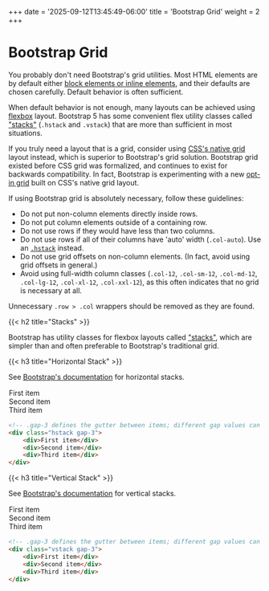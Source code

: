 +++
date = '2025-09-12T13:45:49-06:00'
title = 'Bootstrap Grid'
weight = 2
+++

# Bootstrap Grid

You probably don't need Bootstrap's grid utilities. Most HTML elements are by default either [block elements or inline elements](https://developer.mozilla.org/en-US/docs/Web/CSS/CSS_display/Block_and_inline_layout_in_normal_flow), and their defaults are chosen carefully. Default behavior is often sufficient.

When default behavior is not enough, many layouts can be achieved using [flexbox](https://developer.mozilla.org/en-US/docs/Web/CSS/CSS_flexible_box_layout/Basic_concepts_of_flexbox) layout. Bootstrap 5 has some convenient flex utility classes called ["stacks"](https://getbootstrap.com/docs/5.3/helpers/stacks) (`.hstack` and `.vstack`) that are more than sufficient in most situations.

If you truly need a layout that is a grid, consider using [CSS's native grid](https://developer.mozilla.org/en-US/docs/Web/CSS/CSS_grid_layout/Basic_concepts_of_grid_layout) layout instead, which is superior to Bootstrap's grid solution. Bootstrap grid existed before CSS grid was formalized, and continues to exist for backwards compatibility. In fact, Bootstrap is experimenting with a new [opt-in grid](https://getbootstrap.com/docs/5.3/layout/css-grid) built on CSS's native grid layout.

If using Bootstrap grid is absolutely necessary, follow these guidelines:

- Do not put non-column elements directly inside rows.
- Do not put column elements outside of a containing row.
- Do not use rows if they would have less than two columns.
- Do not use rows if all of their columns have 'auto' width (`.col-auto`). Use an [`.hstack`](https://getbootstrap.com/docs/5.3/helpers/stacks/#horizontal) instead.
- Do not use grid offsets on non-column elements. (In fact, avoid using grid offsets in general.)
- Avoid using full-width column classes (`.col-12`, `.col-sm-12`, `.col-md-12`, `.col-lg-12`, `.col-xl-12`, `.col-xxl-12`), as this often indicates that no grid is necessary at all.

Unnecessary `.row > .col` wrappers should be removed as they are found.

{{< h2 title="Stacks" >}}

Bootstrap has utility classes for flexbox layouts called ["stacks"](https://getbootstrap.com/docs/5.3/helpers/stacks), which are simpler than and often preferable to Bootstrap's traditional grid.

{{< h3 title="Horizontal Stack" >}}

See [Bootstrap's documentation](https://getbootstrap.com/docs/5.3/helpers/stacks/#horizontal) for horizontal stacks.

<div class="example">
	<div class="hstack gap-3 border" style="padding: 1px">
		<div class="p-2 border">First item</div>
		<div class="p-2 border">Second item</div>
		<div class="p-2 border">Third item</div>
	</div>
</div>

```html
<!-- .gap-3 defines the gutter between items; different gap values can be used. -->
<div class="hstack gap-3">
	<div>First item</div>
	<div>Second item</div>
	<div>Third item</div>
</div>
```

{{< h3 title="Vertical Stack" >}}

See [Bootstrap's documentation](https://getbootstrap.com/docs/5.3/helpers/stacks/#vertical) for vertical stacks.

<div class="example">
	<div class="vstack gap-3 border" style="padding: 1px">
		<div class="p-2 border">First item</div>
		<div class="p-2 border">Second item</div>
		<div class="p-2 border">Third item</div>
	</div>
</div>

```html
<!-- .gap-3 defines the gutter between items; different gap values can be used. -->
<div class="vstack gap-3">
	<div>First item</div>
	<div>Second item</div>
	<div>Third item</div>
</div>
```

